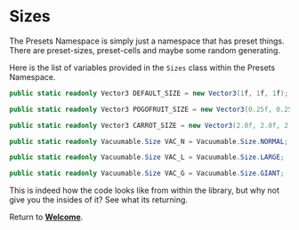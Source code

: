 # Sizes

The Presets Namespace is simply just a namespace that has preset things. There are preset-sizes, preset-cells and maybe some random generating.

Here is the list of variables provided in the `Sizes` class within the Presets Namespace.

```cs
public static readonly Vector3 DEFAULT_SIZE = new Vector3(1f, 1f, 1f);

public static readonly Vector3 POGOFRUIT_SIZE = new Vector3(0.25f, 0.25f, 0.25f);

public static readonly Vector3 CARROT_SIZE = new Vector3(2.0f, 2.0f, 2.0f);

public static readonly Vacuumable.Size VAC_N = Vacuumable.Size.NORMAL;

public static readonly Vacuumable.Size VAC_L = Vacuumable.Size.LARGE;

public static readonly Vacuumable.Size VAC_G = Vacuumable.Size.GIANT;
```

This is indeed how the code looks like from within the library, but why not give you the insides of it? See what its returning.

Return to **[Welcome](https://itzblueberries.github.io/ShortcutLibraryWiki/)**.